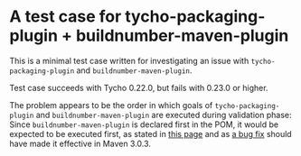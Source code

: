 A test case for tycho-packaging-plugin + buildnumber-maven-plugin
=================================================================

This is a minimal test case written for investigating an issue with
`tycho-packaging-plugin` and `buildnumber-maven-plugin`.

Test case succeeds with Tycho 0.22.0, but fails with 0.23.0 or higher.

The problem appears to be the order in which goals of
`tycho-packaging-plugin` and `buildnumber-maven-plugin` are executed
during validation phase: Since `buildnumber-maven-plugin` is declared
first in the POM, it would be expected to be executed first, as stated
in
[this page](https://maven.apache.org/guides/introduction/introduction-to-the-lifecycle.html)
and as [a bug fix](https://issues.apache.org/jira/browse/MNG-2258)
should have made it effective in Maven 3.0.3.
